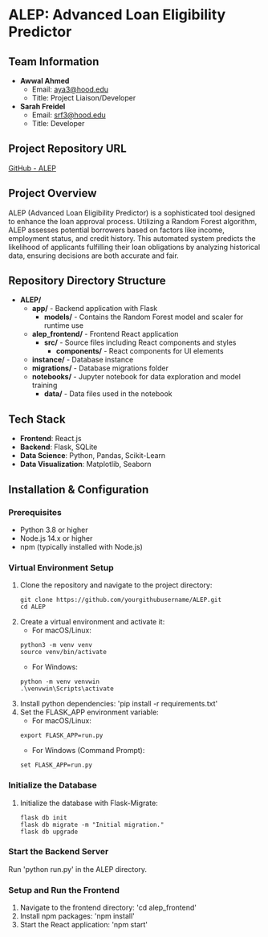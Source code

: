 # ALEP: Advanced Loan Eligibility Predictor

## Team Information
- **Awwal Ahmed**
  - Email: aya3@hood.edu
  - Title: Project Liaison/Developer
- **Sarah Freidel**
  - Email: srf3@hood.edu
  - Title: Developer


## Project Repository URL
[GitHub - ALEP](https://github.com/Inferinus/ALEP)


## Project Overview
ALEP (Advanced Loan Eligibility Predictor) is a sophisticated tool designed to enhance the loan approval process. Utilizing a Random Forest algorithm, ALEP assesses potential borrowers based on factors like income, employment status, and credit history. This automated system predicts the likelihood of applicants fulfilling their loan obligations by analyzing historical data, ensuring decisions are both accurate and fair.


## Repository Directory Structure

- **ALEP/**
  - **app/** - Backend application with Flask
    - **models/** - Contains the Random Forest model and scaler for runtime use
  - **alep_frontend/** - Frontend React application
    - **src/** - Source files including React components and styles
      - **components/** - React components for UI elements
  - **instance/** - Database instance
  - **migrations/** - Database migrations folder
  - **notebooks/** - Jupyter notebook for data exploration and model training
    - **data/** - Data files used in the notebook


## Tech Stack
- **Frontend**: React.js
- **Backend**: Flask, SQLite
- **Data Science**: Python, Pandas, Scikit-Learn
- **Data Visualization**: Matplotlib, Seaborn


## Installation & Configuration
### Prerequisites
- Python 3.8 or higher
- Node.js 14.x or higher
- npm (typically installed with Node.js)

### Virtual Environment Setup
1. Clone the repository and navigate to the project directory:
    ```
    git clone https://github.com/yourgithubusername/ALEP.git
    cd ALEP
    ```
2. Create a virtual environment and activate it:
    - For macOS/Linux:
    ```
    python3 -m venv venv
    source venv/bin/activate
    ```
    - For Windows:
    ```
    python -m venv venvwin
    .\venvwin\Scripts\activate
    ```
3. Install python dependencies: 'pip install -r requirements.txt'
4. Set the FLASK_APP environment variable:
    - For macOS/Linux:
    ```
    export FLASK_APP=run.py
    ```
    - For Windows (Command Prompt):
    ```
    set FLASK_APP=run.py
    ```

### Initialize the Database
1. Initialize the database with Flask-Migrate:
    ```
    flask db init
    flask db migrate -m "Initial migration."
    flask db upgrade
    ```

### Start the Backend Server
Run 'python run.py' in the ALEP directory.

### Setup and Run the Frontend
1. Navigate to the frontend directory: 'cd alep_frontend'
2. Install npm packages: 'npm install'
3. Start the React application: 'npm start'

